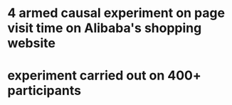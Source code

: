# 4 armed causal experiment on page visit time on Alibaba's shopping website
# experiment carried out on 400+ participants
